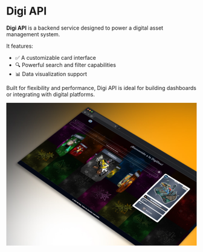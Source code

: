 # Digi API

**Digi API** is a backend service designed to power a digital asset management system.

It features:

- ✅ A customizable card interface  
- 🔍 Powerful search and filter capabilities  
- 📊 Data visualization support  

Built for flexibility and performance, Digi API is ideal for building dashboards or integrating with digital platforms.

<img src="https://github.com/niba291/PRO-DIGI-API/blob/master/image.png" />
